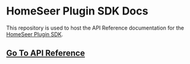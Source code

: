 # HomeSeer Plugin SDK Docs
This repository is used to host the API Reference documentation for the [HomeSeer Plugin SDK][plugin-sdk-github-url].

## [Go To API Reference][api-reference-url]

[plugin-sdk-github-url]: https://github.com/HomeSeer/Plugin-SDK
[api-reference-url]: https://homeseer.github.io/Plugin-SDK-Docs/api/index.html